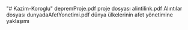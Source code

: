 "# Kazim-Koroglu" 
depremProje.pdf proje dosyası
alintilink.pdf Alıntılar dosyası
dunyadaAfetYonetimi.pdf dünya ülkelerinin afet yönetimine yaklaşımı
